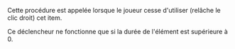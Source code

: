 Cette procédure est appelée lorsque le joueur cesse d'utiliser (relâche le clic droit) cet item.

Ce déclencheur ne fonctionne que si la durée de l'élément est supérieure à 0.